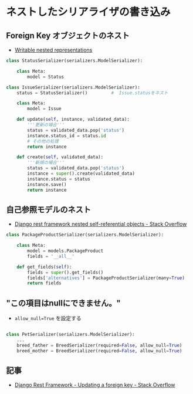 # ネストしたシリアライザの書き込み

## Foreign Key オブジェクトのネスト

- [Writable nested representations](https://www.django-rest-framework.org/api-guide/serializers/#writable-nested-representations)

~~~py
class StatusSerializer(serializers.ModelSerializer):

    class Meta:
        model = Status

class IssueSerializer(serializers.ModelSerializer):
    status = StatusSerializer()         #  Issue.statusをネスト

    class Meta:
        model = Issue

    def update(self, instance, validated_data):
        '''更新の場合'''
        status = validated_data.pop('status')
        instance.status_id = status.id
        # その他の処理
        return instance

    def create(self, validated_data):
        '''新規の場合'''
        status = validated_data.pop('status')
        instance = super().create(validated_data)
        instance.status = status
        instance.save()
        return instance
~~~

## 自己参照モデルのネスト

- [Django rest framework nested self-referential objects - Stack Overflow](https://stackoverflow.com/questions/13376894/django-rest-framework-nested-self-referential-objects)

~~~py
class PackageProductSerializer(serializers.ModelSerializer):

    class Meta:
        model = models.PackageProduct
        fields = '__all__'

    def get_fields(self):
        fields = super().get_fields()
        fields['alternatives'] = PackageProductSerializer(many=True)
        return fields
~~~

## "この項目はnullにできません。"

- `allow_null=True` を設定する

~~~py

class PetSerializer(serializers.ModelSerializer):
    ...
    breed_father = BreedSerializer(required=False, allow_null=True)
    breed_mother = BreedSerializer(required=False, allow_null=True)
~~~

## 記事

- [Django Rest Framework - Updating a foreign key - Stack Overflow](https://stackoverflow.com/questions/33077256/django-rest-framework-updating-a-foreign-key)